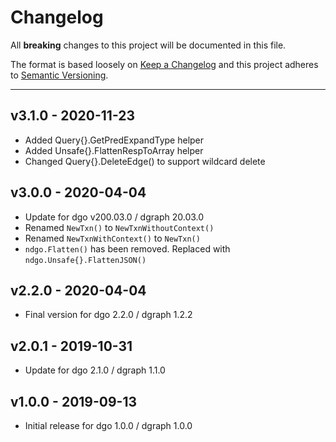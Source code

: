 # Changelog
All **breaking** changes to this project will be documented in this file.

The format is based loosely on [Keep a Changelog](http://keepachangelog.com/en/1.0.0/)
and this project adheres to [Semantic Versioning](https://semver.org/spec/v2.0.0.html).

---

## v3.1.0 - 2020-11-23

- Added Query{}.GetPredExpandType helper
- Added Unsafe{}.FlattenRespToArray helper
- Changed Query{}.DeleteEdge() to support wildcard delete

## v3.0.0 - 2020-04-04

- Update for dgo v200.03.0 / dgraph 20.03.0
- Renamed `NewTxn()` to `NewTxnWithoutContext()`
- Renamed `NewTxnWithContext()` to `NewTxn()`
- `ndgo.Flatten()` has been removed. Replaced with `ndgo.Unsafe{}.FlattenJSON()`

## v2.2.0 - 2020-04-04

- Final version for dgo 2.2.0 / dgraph 1.2.2

## v2.0.1 - 2019-10-31

- Update for dgo 2.1.0 / dgraph 1.1.0

## v1.0.0 - 2019-09-13

- Initial release for dgo 1.0.0 / dgraph 1.0.0
